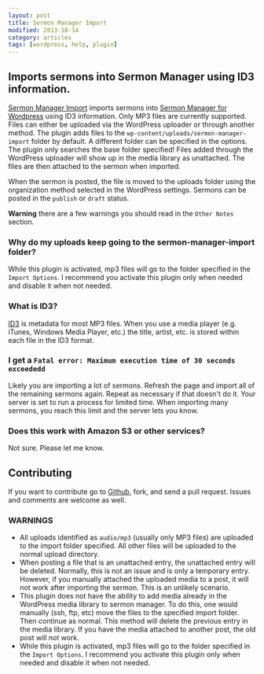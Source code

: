 ```yaml
---
layout: post
title: Sermon Manager Import
modified: 2013-10-14
category: articles
tags: [wordpress, help, plugin]
---
```


## Imports sermons into Sermon Manager using ID3 information.

[Sermon Manager Import](http://wordpress.com/plugins/sermon-manager-import/) imports sermons into [Sermon Manager for Wordpress](https://bitbucket.org/wpforchurch/sermon-manager-for-wordpress) using ID3 information. Only MP3 files are currently supported. Files can either be uploaded via the WordPress uploader or through another method. The plugin adds files to the `wp-content/uploads/sermon-manager-import` folder by default. A different folder can be specified in the options. The plugin only searches the base folder specified! Files added through the WordPress uploader will show up in the media library as unattached. The files are then attached to the sermon when imported. 

When the sermon is posted, the file is moved to the uploads folder using the organization method selected in the WordPress settings. Sermons can be posted in the `publish` or `draft` status.

**Warning** there are a few warnings you should read in the `Other Notes` section.

### Why do my uploads keep going to the sermon-manager-import folder?
While this plugin is activated, mp3 files will go to the folder specified in the `Import Options`. I recommend you activate this plugin only when needed and disable it when not needed.

### What is ID3?
[ID3](http://en.wikipedia.com/wiki/ID3) is metadata for most MP3 files. When you use a media player (e.g. iTunes, Windows Media Player, etc.) the title, artist, etc. is stored within each file in the ID3 format.

### I get a `Fatal error: Maximum execution time of 30 seconds exceededd`
Likely you are importing a lot of sermons. Refresh the page and import all of the remaining sermons again. Repeat as necessary if that doesn't do it. Your server is set to run a process for limited time. When importing many sermons, you reach this limit and the server lets you know.

### Does this work with Amazon S3 or other services?
Not sure. Please let me know.

## Contributing
If you want to contribute go to [Github](github.com), fork, and send a pull request. Issues and comments are welcome as well.

### **WARNINGS**
* All uploads identified as `audio/mp3` (usually only MP3 files) are uploaded to the import folder specified. All other files will be uploaded to the normal upload directory.  
* When posting a file that is an unattached entry, the unattached entry will be deleted. Normally, this is not an issue and is only a temporary entry. However, if you manually attached the uploaded media to a post, it will not work after importing the sermon. This is an unlikely scenario.  
* This plugin does not have the ability to add media already in the WordPress media library to sermon manager. To do this, one would manually (ssh, ftp, etc) move the files to the specified import folder. Then continue as normal. This method will delete the previous entry in the media library. If you have the media attached to another post, the old post will not work.
* While this plugin is activated, mp3 files will go to the folder specified in the `Import Options`. I recommend you activate this plugin only when needed and disable it when not needed.